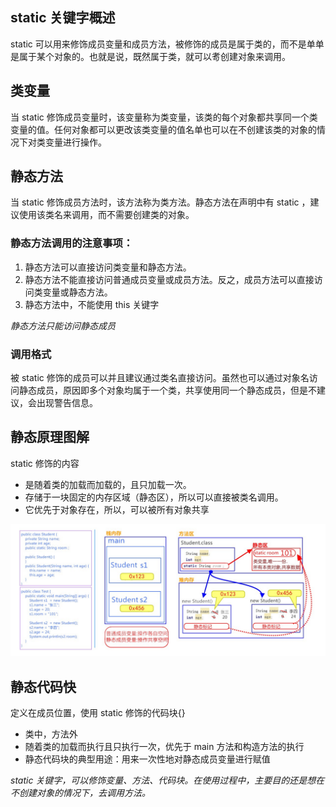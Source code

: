 ## static 关键字概述

static 可以用来修饰成员变量和成员方法，被修饰的成员是属于类的，而不是单单是属于某个对象的。也就是说，既然属于类，就可以耉创建对象来调用。

## 类变量

当 static 修饰成员变量时，该变量称为类变量，该类的每个对象都共享同一个类变量的值。任何对象都可以更改该类变量的值名单也可以在不创建该类的对象的情况下对类变量进行操作。

## 静态方法

当 static 修饰成员方法时，该方法称为类方法。静态方法在声明中有 static ，建议使用该类名来调用，而不需要创建类的对象。

### 静态方法调用的注意事项：

1. 静态方法可以直接访问类变量和静态方法。
2. 静态方法不能直接访问普通成员变量或成员方法。反之，成员方法可以直接访问类变量或静态方法。
3. 静态方法中，不能使用 this 关键字

_静态方法只能访问静态成员_

### 调用格式

被 static 修饰的成员可以并且建议通过类名直接访问。虽然也可以通过对象名访问静态成员，原因即多个对象均属于一个类，共享使用同一个静态成员，但是不建议，会出现警告信息。

## 静态原理图解

static 修饰的内容

- 是随着类的加载而加载的，且只加载一次。
- 存储于一块固定的内存区域（静态区），所以可以直接被类名调用。
- 它优先于对象存在，所以，可以被所有对象共享

<img src="./images/static.png"/>

## 静态代码快

定义在成员位置，使用 static 修饰的代码块{}

- 类中，方法外
- 随着类的加载而执行且只执行一次，优先于 main 方法和构造方法的执行
- 静态代码块的典型用途：用来一次性地对静态成员变量进行赋值

_static 关键字，可以修饰变量、方法、代码块。在使用过程中，主要目的还是想在不创建对象的情况下，去调用方法。_
